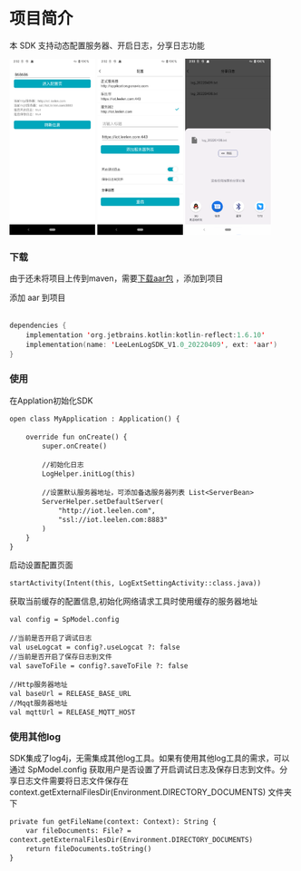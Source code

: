 # 项目简介

本 SDK 支持动态配置服务器、开启日志，分享日志功能



<img src="https://raw.githubusercontent.com/enwali/logSdk/main/image/Screenshot_20220409_143212.png"  width=30%  /> <img src="https://raw.githubusercontent.com/enwali/logSdk/main/image/Screenshot_20220409_143141.png"  width=30%  /> <img src="https://raw.githubusercontent.com/enwali/logSdk/main/image/Screenshot_20220409_143303.png" width=30%  />

### 下载

由于还未将项目上传到maven，需要<a  href ="https://github.com/enwali/logSdk/raw/main/DemoApp/libs/LeeLenLogSDK_V1.0_20220409.aar">下载aar包</a> ，添加到项目 

添加 aar 到项目

```kotlin

dependencies {
	implementation 'org.jetbrains.kotlin:kotlin-reflect:1.6.10'
    implementation(name: 'LeeLenLogSDK_V1.0_20220409', ext: 'aar')
}

```

### 使用
在Applation初始化SDK

```
open class MyApplication : Application() {

    override fun onCreate() {
        super.onCreate()

        //初始化日志
        LogHelper.initLog(this)

        //设置默认服务器地址，可添加备选服务器列表 List<ServerBean>
        ServerHelper.setDefaultServer(
            "http://iot.leelen.com",
            "ssl://iot.leelen.com:8883"
        )
    }
}
```

启动设置配置页面

```
startActivity(Intent(this, LogExtSettingActivity::class.java))
```

获取当前缓存的配置信息,初始化网络请求工具时使用缓存的服务器地址

```
val config = SpModel.config

//当前是否开启了调试日志
val useLogcat = config?.useLogcat ?: false
//当前是否开启了保存日志到文件
val saveToFile = config?.saveToFile ?: false

//Http服务器地址
val baseUrl = RELEASE_BASE_URL
//Mqqt服务器地址
val mqttUrl = RELEASE_MQTT_HOST
```


### 使用其他log
SDK集成了log4j，无需集成其他log工具。如果有使用其他log工具的需求，可以通过 SpModel.config 获取用户是否设置了开启调试日志及保存日志到文件。分享日志文件需要将日志文件保存在context.getExternalFilesDir(Environment.DIRECTORY_DOCUMENTS) 文件夹下
```
private fun getFileName(context: Context): String {
    var fileDocuments: File? = context.getExternalFilesDir(Environment.DIRECTORY_DOCUMENTS)
    return fileDocuments.toString()
}
```